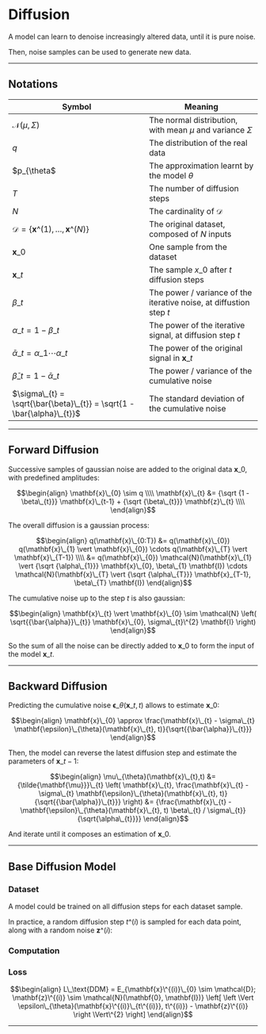 # Diffusion

A model can learn to denoise increasingly altered data, until it is pure noise.

Then, noise samples can be used to generate new data.

---

## Notations

| Symbol                                                                    | Meaning                                                                           |
| ------------------------------------------------------------------------- | --------------------------------------------------------------------------------- |
| $\mathcal{N}(\mu, \Sigma)$                                                | The normal distribution, with mean $\mu$ and variance $\Sigma$                    |
| $q$                                                                       | The distribution of the real data                                                 |
| $p\_{\theta$                                                              | The approximation learnt by the model $\theta$                                    |
| $T$                                                                       | The number of diffusion steps                                                     |
| $N$                                                                       | The cardinality of $\mathcal{D}$                                                  |
| $\mathcal{D} = \lbrace \mathbf{x}\^{(1)},\dots,\mathbf{x}\^{(N)} \rbrace$ | The original dataset, composed of $N$ inputs                                      |
| $\mathbf{x}\_{0}$                                                         | One sample from the dataset                                                       |
| $\mathbf{x}\_{t}$                                                         | The sample $x\_{0}$ after $t$ diffusion steps                                     |
| $\beta\_{t}$                                                              | The power / variance of the iterative noise, at diffustion step $t$               |
| $\alpha\_{t} = 1 - \beta\_{t}$                                            | The power of the iterative signal, at diffusion step $t$                          |
| $\bar{\alpha}\_{t} = \alpha\_{1} \cdots \alpha\_{t}$                      | The power of the original signal in $\mathbf{x}\_{t}$                             |
| $\bar{\beta}\_{t} = 1 - \bar{\alpha}\_{t}$                                | The power / variance of the cumulative noise                                      |
| $\sigma\_{t} = \sqrt{\bar{\beta}\_{t}} = \sqrt{1 - \bar{\alpha}\_{t}}$    | The standard deviation of the cumulative noise                                    |

---

## Forward Diffusion

Successive samples of gaussian noise are added to the original data $\mathbf{x}\_{0}$, with predefined amplitudes:

$$\begin{align}
\mathbf{x}\_{0} \sim q \\\\ 
\mathbf{x}\_{t} &= {\sqrt {1 - \beta\_{t}}} \mathbf{x}\_{t-1} + {\sqrt {\beta\_{t}}} \mathbf{z}\_{t} \\\\
\end{align}$$

The overall diffusion is a gaussian process:

$$\begin{align}
q(\mathbf{x}\_{0:T}) &= q(\mathbf{x}\_{0}) q(\mathbf{x}\_{1} \vert \mathbf{x}\_{0}) \cdots q(\mathbf{x}\_{T} \vert \mathbf{x}\_{T-1}) \\\\
                     &= q(\mathbf{x}\_{0}) \mathcal{N}(\mathbf{x}\_{1} \vert {\sqrt {\alpha\_{1}}} \mathbf{x}\_{0}, \beta\_{1} \mathbf{I}) \cdots \mathcal{N}(\mathbf{x}\_{T} \vert {\sqrt {\alpha\_{T}}} \mathbf{x}_{T-1}, \beta\_{T} \mathbf{I})
\end{align}$$

The cumulative noise up to the step $t$ is also gaussian:

$$\begin{align}
\mathbf{x}\_{t} \vert \mathbf{x}\_{0} \sim \mathcal{N} \left( \sqrt{{\bar{\alpha}}\_{t}} \mathbf{x}\_{0}, \sigma\_{t}\^{2} \mathbf{I} \right)
\end{align}$$

So the sum of all the noise can be directly added to $\mathbf{x}\_{0}$ to form the input of the model $\mathbf{x}\_{t}$.

---

## Backward Diffusion

Predicting the cumulative noise $\mathbf{\epsilon}\_{\theta}(\mathbf{x}\_{t}, t)$ allows to estimate $\mathbf{x}\_{0}$:

$$\begin{align}
\mathbf{x}\_{0} \approx \frac{\mathbf{x}\_{t} - \sigma\_{t} \mathbf{\epsilon}\_{\theta}(\mathbf{x}\_{t}, t)}{\sqrt{{\bar{\alpha}}\_{t}}}
\end{align}$$

Then, the model can reverse the latest diffusion step and estimate the parameters of $\mathbf{x}\_{t-1}$:

$$\begin{align}
\mu\_{\theta}(\mathbf{x}\_{t},t) &= {\tilde{\mathbf{\mu}}}\_{t} \left( \mathbf{x}\_{t}, \frac{\mathbf{x}\_{t} - \sigma\_{t} \mathbf{\epsilon}\_{\theta}(\mathbf{x}\_{t}, t)}{\sqrt{{\bar{\alpha}}\_{t}}} \right)
                                 &= {\frac{\mathbf{x}\_{t} - \mathbf{\epsilon}\_{\theta}(\mathbf{x}\_{t}, t) \beta\_{t} / \sigma\_{t}}{\sqrt{\alpha\_{t}}}}
\end{align}$$

And iterate until it composes an estimation of $\mathbf{x}\_{0}$.

---

## Base Diffusion Model

### Dataset

A model could be trained on all diffusion steps for each dataset sample.

In practice, a random diffusion step $t\^{(i)}$ is sampled for each data point, along with a random noise $\mathbf{z}\^{(i)}$:

### Computation

### Loss

$$\begin{align}
L\_\text{DDM} = E_{\mathbf{x}\^{(i)}\_{0} \sim \mathcal{D}; \mathbf{z}\^{(i)} \sim \mathcal{N}(\mathbf{0}, \mathbf{I})} \left[ \left \Vert \epsilon\_{\theta}(\mathbf{x}\^{(i)}\_{t\^{(i)}}, t\^{(i)}) - \mathbf{z}\^{(i)} \right \Vert\^{2} \right]
\end{align}$$

---
